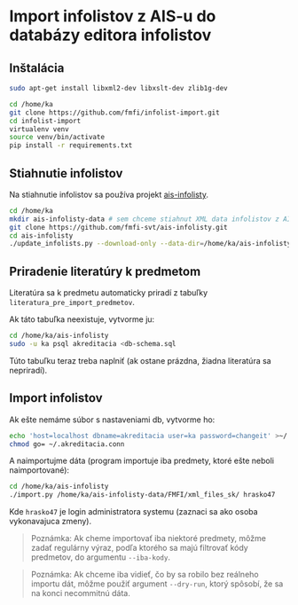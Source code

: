 # Import infolistov z AIS-u do databázy editora infolistov

## Inštalácia

```bash
sudo apt-get install libxml2-dev libxslt-dev zlib1g-dev

cd /home/ka
git clone https://github.com/fmfi/infolist-import.git
cd infolist-import
virtualenv venv
source venv/bin/activate
pip install -r requirements.txt
```

## Stiahnutie infolistov

Na stiahnutie infolistov sa používa projekt [ais-infolisty](https://github.com/fmfi-svt/ais-infolisty).

```bash
cd /home/ka
mkdir ais-infolisty-data # sem chceme stiahnut XML data infolistov z AIS-u
git clone https://github.com/fmfi-svt/ais-infolisty.git
cd ais-infolisty
./update_infolists.py --download-only --data-dir=/home/ka/ais-infolisty-data
```

## Priradenie literatúry k predmetom

Literatúra sa k predmetu automaticky priradí z tabuľky `literatura_pre_import_predmetov`.

Ak táto tabuľka neexistuje, vytvorme ju:

```bash
cd /home/ka/ais-infolisty
sudo -u ka psql akreditacia <db-schema.sql
```

Túto tabuľku teraz treba naplniť (ak ostane prázdna, žiadna literatúra sa nepriradí).

## Import infolistov

Ak ešte nemáme súbor s nastaveniami db, vytvorme ho:

```bash
echo 'host=localhost dbname=akreditacia user=ka password=changeit' >~/.akreditacia.conn
chmod go= ~/.akreditacia.conn
```

A naimportujme dáta (program importuje iba predmety, ktoré ešte neboli naimportované):

```bash
cd /home/ka/ais-infolisty
./import.py /home/ka/ais-infolisty-data/FMFI/xml_files_sk/ hrasko47
```

Kde `hrasko47` je login administratora systemu (zaznaci sa ako osoba vykonavajuca zmeny).

> Poznámka: Ak cheme importovať iba niektoré predmety, môžme zadať regulárny výraz,
> podľa ktorého sa majú filtrovať kódy predmetov, do argumentu `--iba-kody`.



> Poznámka: Ak chceme iba vidieť, čo by sa robilo bez reálneho importu dát, môžme použiť
> argument `--dry-run`, ktorý spôsobí, že sa na konci necommitnú dáta.